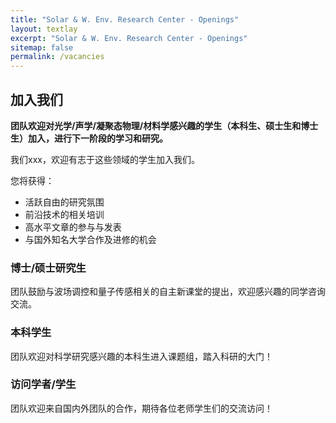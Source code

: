 ```yaml
---
title: "Solar & W. Env. Research Center - Openings"
layout: textlay
excerpt: "Solar & W. Env. Research Center - Openings"
sitemap: false
permalink: /vacancies
---
```


## 加入我们

**团队欢迎对光学/声学/凝聚态物理/材料学感兴趣的学生（本科生、硕士生和博士生）加入，进行下一阶段的学习和研究。**

<!-- We are  looking for new group members with passion, talent, and grit! -->
我们xxx，欢迎有志于这些领域的学生加入我们。


您将获得：
- 活跃自由的研究氛围
- 前沿技术的相关培训
- 高水平文章的参与与发表
- 与国外知名大学合作及进修的机会


<!-- You will have the chance to work on the grand challenges of condensed matter physics, often at the interface of instrumental design and new physics. You will be involved in determining the important and interesting questions, creating and improving instrumental setups, performing measurements, and making discoveries. -->

<!-- ### Past open positions

You find the past job openings here:
[Opening 1]({{ site.baseurl }}/downloads/GeneralPostdoc_2019_v01.pdf),
[Opening 2]({{ site.baseurl }}/downloads/PPMS_PhD_2019_v01.pdf),
[Opening 3]({{ site.baseurl }}/downloads/PD.pdf),
[Opening 4]({{ site.baseurl }}/downloads/PHD1.pdf),
[Opening 5]({{ site.baseurl }}/downloads/PHD2.pdf). -->

### 博士/硕士研究生

团队鼓励与波场调控和量子传感相关的自主新课堂的提出，欢迎感兴趣的同学咨询交流。

<!-- If you are interested in working with us as a PhD student or postdoc, please send me an [email](mailto:milan.allan@gmail.com). State briefly why you are interested and attach a CV, including information about the grades you had as an undergraduate. No need for a separate cover letter or certificates. **Important**: please insert _"Application PhD"_ or _"Application Postdoc"_ in the subject line. If you are applying to a specific advertisement, note this in your email.

We especially welcome postdocs with fellowships. I'd be happy to support you, also after you apply to our group. Take a look at the [veni fellowship](https://www.nwo.nl/en/calls/nwo-talent-programme-veni-science-domain) or the Marie Curie fellowship (currently closed, next deadline probably Fall 2021, [here is last years call]({{ site.baseurl }}/downloads/h2020-wp1820-msca_en.pdf)). In many country, there are also fellowships available for outdoing postdocs.** -->


### 本科学生
团队欢迎对科学研究感兴趣的本科生进入课题组，踏入科研的大门！

### 访问学者/学生
团队欢迎来自国内外团队的合作，期待各位老师学生们的交流访问！

<!-- 
<figure>
<img src="{{ site.url }}{{ site.baseurl }}/images/picpic/Gallery/DSC_0696.jpg" width="95%">
</figure> -->
